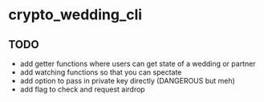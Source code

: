 # crypto_wedding_cli

## TODO

- add getter functions where users can get state of a wedding or partner
- add watching functions so that you can spectate
- add option to pass in private key directly (DANGEROUS but meh)
- add flag to check and request airdrop
